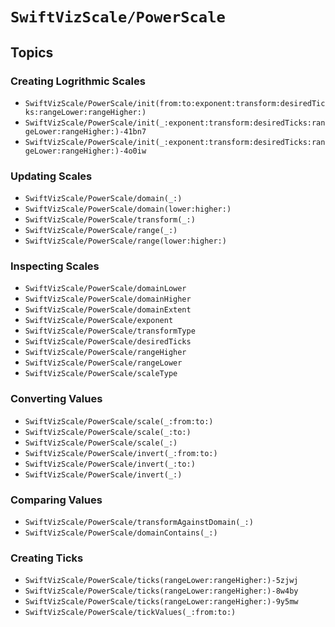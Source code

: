 # ``SwiftVizScale/PowerScale``

## Topics

### Creating Logrithmic Scales

- ``SwiftVizScale/PowerScale/init(from:to:exponent:transform:desiredTicks:rangeLower:rangeHigher:)``
- ``SwiftVizScale/PowerScale/init(_:exponent:transform:desiredTicks:rangeLower:rangeHigher:)-41bn7``
- ``SwiftVizScale/PowerScale/init(_:exponent:transform:desiredTicks:rangeLower:rangeHigher:)-4o0iw``

### Updating Scales

- ``SwiftVizScale/PowerScale/domain(_:)``
- ``SwiftVizScale/PowerScale/domain(lower:higher:)``
- ``SwiftVizScale/PowerScale/transform(_:)``
- ``SwiftVizScale/PowerScale/range(_:)``
- ``SwiftVizScale/PowerScale/range(lower:higher:)``

### Inspecting Scales

- ``SwiftVizScale/PowerScale/domainLower``
- ``SwiftVizScale/PowerScale/domainHigher``
- ``SwiftVizScale/PowerScale/domainExtent``
- ``SwiftVizScale/PowerScale/exponent``
- ``SwiftVizScale/PowerScale/transformType``
- ``SwiftVizScale/PowerScale/desiredTicks``
- ``SwiftVizScale/PowerScale/rangeHigher``
- ``SwiftVizScale/PowerScale/rangeLower``
- ``SwiftVizScale/PowerScale/scaleType``

### Converting Values 

- ``SwiftVizScale/PowerScale/scale(_:from:to:)``
- ``SwiftVizScale/PowerScale/scale(_:to:)``
- ``SwiftVizScale/PowerScale/scale(_:)``
- ``SwiftVizScale/PowerScale/invert(_:from:to:)``
- ``SwiftVizScale/PowerScale/invert(_:to:)``
- ``SwiftVizScale/PowerScale/invert(_:)``

### Comparing Values

- ``SwiftVizScale/PowerScale/transformAgainstDomain(_:)``
- ``SwiftVizScale/PowerScale/domainContains(_:)``

### Creating Ticks

- ``SwiftVizScale/PowerScale/ticks(rangeLower:rangeHigher:)-5zjwj``
- ``SwiftVizScale/PowerScale/ticks(rangeLower:rangeHigher:)-8w4by``
- ``SwiftVizScale/PowerScale/ticks(rangeLower:rangeHigher:)-9y5mw``
- ``SwiftVizScale/PowerScale/tickValues(_:from:to:)``
